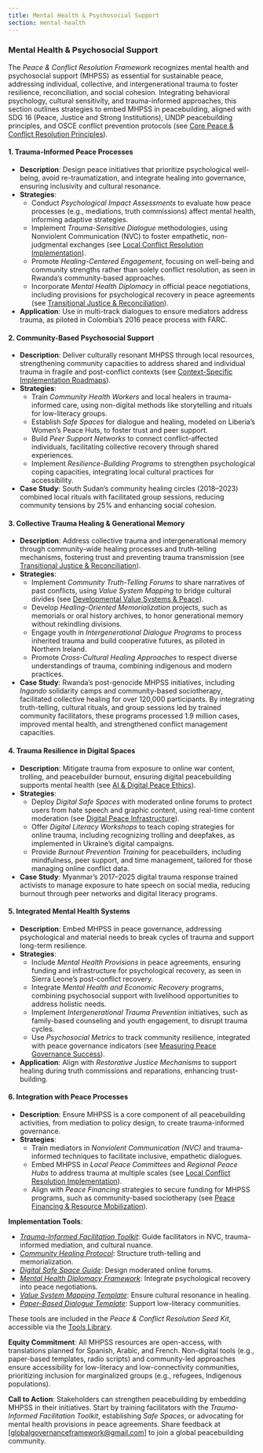 ```yaml
---
title: Mental Health & Psychosocial Support
section: mental-health
---
```


### Mental Health & Psychosocial Support

The *Peace & Conflict Resolution Framework* recognizes mental health and psychosocial support (MHPSS) as essential for sustainable peace, addressing individual, collective, and intergenerational trauma to foster resilience, reconciliation, and social cohesion. Integrating behavioral psychology, cultural sensitivity, and trauma-informed approaches, this section outlines strategies to embed MHPSS in peacebuilding, aligned with SDG 16 (Peace, Justice and Strong Institutions), UNDP peacebuilding principles, and OSCE conflict prevention protocols (see [Core Peace & Conflict Resolution Principles](/frameworks/docs/implementation/peace#core-principles)).

#### 1. Trauma-Informed Peace Processes
- **Description**: Design peace initiatives that prioritize psychological well-being, avoid re-traumatization, and integrate healing into governance, ensuring inclusivity and cultural resonance.
- **Strategies**:
  - Conduct *Psychological Impact Assessments* to evaluate how peace processes (e.g., mediations, truth commissions) affect mental health, informing adaptive strategies.
  - Implement *Trauma-Sensitive Dialogue* methodologies, using Nonviolent Communication (NVC) to foster empathetic, non-judgmental exchanges (see [Local Conflict Resolution Implementation](/frameworks/docs/implementation/peace#local-implementation)).
  - Promote *Healing-Centered Engagement*, focusing on well-being and community strengths rather than solely conflict resolution, as seen in Rwanda’s community-based approaches.
  - Incorporate *Mental Health Diplomacy* in official peace negotiations, including provisions for psychological recovery in peace agreements (see [Transitional Justice & Reconciliation](/frameworks/docs/implementation/peace#transitional-justice)).
- **Application**: Use in multi-track dialogues to ensure mediators address trauma, as piloted in Colombia’s 2016 peace process with FARC.

#### 2. Community-Based Psychosocial Support
- **Description**: Deliver culturally resonant MHPSS through local resources, strengthening community capacities to address shared and individual trauma in fragile and post-conflict contexts (see [Context-Specific Implementation Roadmaps](/frameworks/docs/implementation/peace#context-specific-roadmaps)).
- **Strategies**:
  - Train *Community Health Workers* and local healers in trauma-informed care, using non-digital methods like storytelling and rituals for low-literacy groups.
  - Establish *Safe Spaces* for dialogue and healing, modeled on Liberia’s Women’s Peace Huts, to foster trust and peer support.
  - Build *Peer Support Networks* to connect conflict-affected individuals, facilitating collective recovery through shared experiences.
  - Implement *Resilience-Building Programs* to strengthen psychological coping capacities, integrating local cultural practices for accessibility.
- **Case Study**: South Sudan’s community healing circles (2018–2023) combined local rituals with facilitated group sessions, reducing community tensions by 25% and enhancing social cohesion.

#### 3. Collective Trauma Healing & Generational Memory
- **Description**: Address collective trauma and intergenerational memory through community-wide healing processes and truth-telling mechanisms, fostering trust and preventing trauma transmission (see [Transitional Justice & Reconciliation](/frameworks/docs/implementation/peace#transitional-justice)).
- **Strategies**:
  - Implement *Community Truth-Telling Forums* to share narratives of past conflicts, using *Value System Mapping* to bridge cultural divides (see [Developmental Value Systems & Peace](/frameworks/docs/implementation/peace#developmental-value-systems)).
  - Develop *Healing-Oriented Memorialization* projects, such as memorials or oral history archives, to honor generational memory without rekindling divisions.
  - Engage youth in *Intergenerational Dialogue Programs* to process inherited trauma and build cooperative futures, as piloted in Northern Ireland.
  - Promote *Cross-Cultural Healing Approaches* to respect diverse understandings of trauma, combining indigenous and modern practices.
- **Case Study**: Rwanda’s post-genocide MHPSS initiatives, including *Ingando* solidarity camps and community-based sociotherapy, facilitated collective healing for over 120,000 participants. By integrating truth-telling, cultural rituals, and group sessions led by trained community facilitators, these programs processed 1.9 million cases, improved mental health, and strengthened conflict management capacities.

#### 4. Trauma Resilience in Digital Spaces
- **Description**: Mitigate trauma from exposure to online war content, trolling, and peacebuilder burnout, ensuring digital peacebuilding supports mental health (see [AI & Digital Peace Ethics](/frameworks/docs/implementation/peace#ai-ethics)).
- **Strategies**:
  - Deploy *Digital Safe Spaces* with moderated online forums to protect users from hate speech and graphic content, using real-time content moderation (see [Digital Peace Infrastructure](/frameworks/docs/implementation/peace#digital-infrastructure)).
  - Offer *Digital Literacy Workshops* to teach coping strategies for online trauma, including recognizing trolling and deepfakes, as implemented in Ukraine’s digital campaigns.
  - Provide *Burnout Prevention Training* for peacebuilders, including mindfulness, peer support, and time management, tailored for those managing online conflict data.
- **Case Study**: Myanmar’s 2017–2025 digital trauma response trained activists to manage exposure to hate speech on social media, reducing burnout through peer networks and digital literacy programs.

#### 5. Integrated Mental Health Systems
- **Description**: Embed MHPSS in peace governance, addressing psychological and material needs to break cycles of trauma and support long-term resilience.
- **Strategies**:
  - Include *Mental Health Provisions* in peace agreements, ensuring funding and infrastructure for psychological recovery, as seen in Sierra Leone’s post-conflict recovery.
  - Integrate *Mental Health and Economic Recovery* programs, combining psychosocial support with livelihood opportunities to address holistic needs.
  - Implement *Intergenerational Trauma Prevention* initiatives, such as family-based counseling and youth engagement, to disrupt trauma cycles.
  - Use *Psychosocial Metrics* to track community resilience, integrated with peace governance indicators (see [Measuring Peace Governance Success](/frameworks/docs/implementation/peace#measuring-success)).
- **Application**: Align with *Restorative Justice Mechanisms* to support healing during truth commissions and reparations, enhancing trust-building.

#### 6. Integration with Peace Processes
- **Description**: Ensure MHPSS is a core component of all peacebuilding activities, from mediation to policy design, to create trauma-informed governance.
- **Strategies**:
  - Train mediators in *Nonviolent Communication (NVC)* and trauma-informed techniques to facilitate inclusive, empathetic dialogues.
  - Embed MHPSS in *Local Peace Committees* and *Regional Peace Hubs* to address trauma at multiple scales (see [Local Conflict Resolution Implementation](/frameworks/docs/implementation/peace#local-implementation)).
  - Align with *Peace Financing* strategies to secure funding for MHPSS programs, such as community-based sociotherapy (see [Peace Financing & Resource Mobilization](/frameworks/docs/implementation/peace#peace-financing)).

**Implementation Tools**:
- *[Trauma-Informed Facilitation Toolkit](/frameworks/tools/peace/trauma-informed-toolkit-en.pdf)*: Guide facilitators in NVC, trauma-informed mediation, and cultural nuance.
- *[Community Healing Protocol](/frameworks/tools/peace/community-healing-protocol-en.pdf)*: Structure truth-telling and memorialization.
- *[Digital Safe Space Guide](/frameworks/tools/peace/digital-safe-space-guide-en.pdf)*: Design moderated online forums.
- *[Mental Health Diplomacy Framework](/frameworks/tools/peace/mental-health-diplomacy-framework-en.pdf)*: Integrate psychological recovery into peace negotiations.
- *[Value System Mapping Template](/frameworks/tools/peace/value-system-mapping-template-en.pdf)*: Ensure cultural resonance in healing.
- *[Paper-Based Dialogue Template](/frameworks/tools/peace/paper-dialogue-template-en.pdf)*: Support low-literacy communities.

These tools are included in the *Peace & Conflict Resolution Seed Kit*, accessible via the [Tools Library](/frameworks/tools/peace).

**Equity Commitment**: All MHPSS resources are open-access, with translations planned for Spanish, Arabic, and French. Non-digital tools (e.g., paper-based templates, radio scripts) and community-led approaches ensure accessibility for low-literacy and low-connectivity communities, prioritizing inclusion for marginalized groups (e.g., refugees, Indigenous populations).

**Call to Action**: Stakeholders can strengthen peacebuilding by embedding MHPSS in their initiatives. Start by training facilitators with the *Trauma-Informed Facilitation Toolkit*, establishing *Safe Spaces*, or advocating for mental health provisions in peace agreements. Share feedback at [globalgovernanceframework@gmail.com] to join a global peacebuilding community.